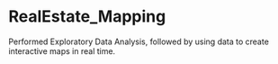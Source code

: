 # RealEstate_Mapping
Performed Exploratory Data Analysis, followed by using data to create interactive maps in real time.
